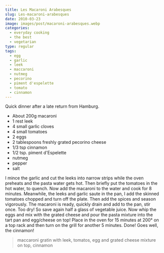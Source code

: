 ```yaml
---
title: Les Macaroni Arabesques
slug: Les-macaroni-arabesques
date: 2010-03-23
image: images/post/macaroni-arabesques.webp
categories: 
  - everyday cooking
  - the best
  - vegetarian
type: regular  
tags: 
  - egg
  - garlic
  - leek
  - maccaroni
  - nutmeg
  - pecorino
  - piment d'espelette
  - tomato
  - cinnamon
---
```


Quick dinner after a late return from Hamburg.

* About 200g macaroni 
* 1 rest leek 
* 4 small garlic cloves 
* 4 small tomatoes 
* 2 eggs 
* 2 tablespoons freshly grated pecorino cheese 
* 1/3 tsp cinnamon 
* 1/2 tsp. piment d'Espelette 
* nutmeg 
* pepper 
* salt

I mince the garlic and cut the leeks into narrow strips while the oven preheats and the pasta water gets hot. Then briefly put the tomatoes in the hot water, to quench. Now add the macaroni to the water and cook for 8 minutes. Meanwhile, the leeks and garlic saute in the pan, I add the skinned tomatoes chopped and turn off the plate. Then add the spices and season vigorously. The macaroni is ready, quickly drain and add to the pan, stir once. Too dry! So save again half a glass of vegetable juice. Now whip the eggs and mix with the grated cheese and pour the pasta mixture into the tart pan and egg/cheese on top! Place in the oven for 15 minutes at 200° on a top rack and then turn on the grill for another 5 minutes. Done! Goes well, the cinnamon!

> maccaroni gratin with leek, tomatos, egg and grated cheese mixture on top, cinnamon